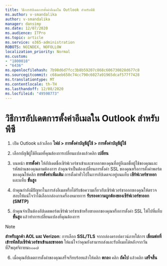 ```yaml
---
title: วิธีการอัปเดตการตั้งค่าอีเมลใน Outlook สำหรับพีซี
ms.author: v-smandalika
author: v-smandalika
manager: dansimp
ms.date: 12/07/2020
ms.audience: ITPro
ms.topic: article
ms.service: o365-administration
ROBOTS: NOINDEX, NOFOLLOW
localization_priority: Normal
ms.custom:
- "1800018"
- "6436"
ms.openlocfilehash: 7b98d6d7fcc3b8b59207c868c606730828d677c8
ms.sourcegitcommit: c68aeb650c74cc790c6027a91965dcaf577f7428
ms.translationtype: MT
ms.contentlocale: th-TH
ms.lasthandoff: 12/08/2020
ms.locfileid: "49598773"
---
```

# <a name="how-to-update-email-settings-in-outlook-for-pc"></a>วิธีการอัปเดตการตั้งค่าอีเมลใน Outlook สำหรับพีซี

1. เปิด Outlook แล้วเลือก **ไฟล์ > การตั้งค่าบัญชีผู้ใช้ > การตั้งค่าบัญชีผู้ใช้**

2. เลือกบัญชีผู้ใช้อีเมลที่คุณต้องการเปลี่ยนแปลงแล้วคลิก **เปลี่ยน** 

3. บนหน้า **การตั้งค่า** ให้อัปเดตชื่อเซิร์ฟเวอร์ขาเข้าและขาออกของคุณที่อยู่อีเมลชื่อผู้ใช้ของคุณและรหัสผ่านของคุณตามต้องการ ถ้าคุณจำเป็นต้องเปลี่ยนการตั้งค่า SSL ของคุณหรือการตั้งค่าพอร์ตของคุณให้คลิก **การตั้งค่าเพิ่มเติม** การตั้งค่าทั่วไปในการอัปเดตจะอยู่บนแท็บ **เซิร์ฟเวอร์ขาออก** และแท็บ **ขั้นสูง**

4. ถ้าคุณกำลังมีปัญหาในการส่งอีเมลหรือได้รับข้อความเกี่ยวกับเซิร์ฟเวอร์ขาออกของคุณให้ตรวจสอบให้แน่ใจว่าได้เลือกกล่องกาเครื่องหมายการ **รับรองความถูกต้องของเซิร์ฟเวอร์ขาออก (SMTP)**

5. ถ้าคุณจำเป็นต้องอัปเดตพอร์ตเซิร์ฟเวอร์ขาเข้าหรือขาออกของคุณหรือการตั้งค่า SSL ให้ไปที่แท็บ **ขั้นสูง** แล้วทำการเปลี่ยนแปลงที่คุณต้องการ

> [!NOTE]
> **สำหรับลูกค้า AOL และ Verizon**: การเลือก **SSL/TLS** จากกล่องดรอปดาวน์ภายใต้การ **เชื่อมต่อที่เข้ารหัสลับเซิร์ฟเวอร์ขาเข้าและขาออก** ให้แน่ใจว่าคุณยังสามารถส่งและรับอีเมลได้หลังจากวันที่7พฤศจิกายน๒๐๑๗

6. เมื่อคุณอัปเดตการตั้งค่าของคุณเสร็จเรียบร้อยแล้วให้คลิก **ตกลง** คลิก **ถัดไป** แล้วคลิก **เสร็จสิ้น**


